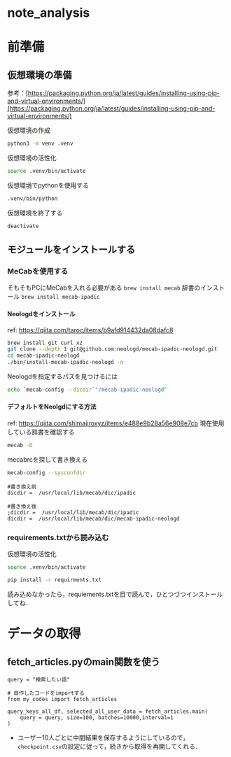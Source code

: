 # note_analysis

# 前準備
## 仮想環境の準備
参考：[https://packaging.python.org/ja/latest/guides/installing-using-pip-and-virtual-environments/](https://packaging.python.org/ja/latest/guides/installing-using-pip-and-virtual-environments/)

仮想環境の作成
```sh
python3 -m venv .venv
```

仮想環境の活性化
```sh
source .venv/bin/activate
```

仮想環境でpythonを使用する
```sh
.venv/bin/python
```

仮想環境を終了する
```sh
deactivate
```

## モジュールをインストールする

### MeCabを使用する
そもそもPCにMeCabを入れる必要がある
`brew install mecab`
辞書のインストール
`brew install mecab-ipadic`

#### Neologdをインストール
ref: https://qiita.com/taroc/items/b9afd914432da08dafc8
```sh
brew install git curl xz
git clone --depth 1 git@github.com:neologd/mecab-ipadic-neologd.git
cd mecab-ipadic-neologd
./bin/install-mecab-ipadic-neologd -n
```

Neologdを指定するパスを見つけるには
```sh
echo `mecab-config --dicdir`"/mecab-ipadic-neologd"
```

#### デフォルトをNeolgdにする方法
ref: https://qiita.com/shimajiroxyz/items/e488e9b28a56e908e7cb
現在使用している辞書を確認する
```sh
mecab -D
```

mecabrcを探して書き換える
```sh
mecab-config --sysconfdir
```

```mecabrc
#書き換え前
dicdir =  /usr/local/lib/mecab/dic/ipadic

#書き換え後
;dicdir =  /usr/local/lib/mecab/dic/ipadic
dicdir =  /usr/local/lib/mecab/dic/mecab-ipadic-neologd
```

### requirements.txtから読み込む
仮想環境の活性化
```sh
source .venv/bin/activate
```

```sh
pip install -r requirments.txt
```
読み込めなかったら，requiements.txtを目で読んで，ひとつづつインストールしてね．

# データの取得
## fetch_articles.pyのmain関数を使う
```fetch_articles.ipynb 
query = "検索したい語"

# 自作したコードをimportする
from my_codes import fetch_articles

query_keys_all_df, selected_all_user_data = fetch_articles.main(
    query = query, size=100, batches=10000,interval=1
)
```
- ユーザー10人ごとに中間結果を保存するようにしているので，`checkpoint.csv`の設定に従って，続きから取得を再開してくれる．


